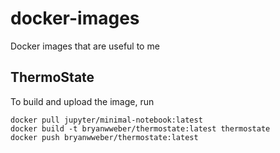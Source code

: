 # docker-images

Docker images that are useful to me

## ThermoState

To build and upload the image, run

    docker pull jupyter/minimal-notebook:latest
    docker build -t bryanwweber/thermostate:latest thermostate
    docker push bryanwweber/thermostate:latest
